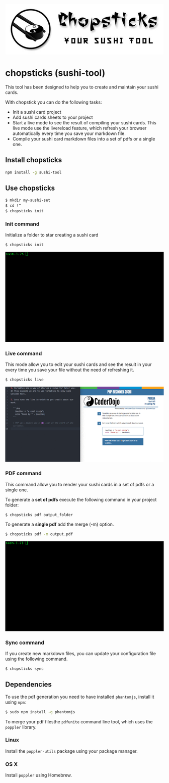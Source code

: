 ![Chopsticks logo](assets/logo-chopsticks.jpg)

# chopsticks (sushi-tool)

This tool has been designed to help you to create and maintain your sushi cards.

With chopstick you can do the following tasks:

* Init a sushi card project
* Add sushi cards sheets to your project
* Start a live mode to see the result of compiling your sushi cards. This live mode use the livereload feature, which refresh your browser automatically every time you save your markdown file.
* Compile your sushi card markdown files into a set of pdfs or a single one.

## Install chopsticks

```bash
npm install -g sushi-tool
```

## Use chopsticks

```bash
$ mkdir my-sushi-set
$ cd !^
$ chopsticks init
```

### Init command

Initialize a folder to star creating a sushi card

```bash
$ chopsticks init
```

![Init command demo](assets/init-command.gif)

### Live command

This mode allow you to edit your sushi cards and see the result in your every time you save your file without the need of refreshing it.

```bash
$ chopsticks live
```

![Live command demo](assets/live-command.gif)

### PDF command

This command allow you to render your sushi cards in a set of pdfs or a single one.

To generate a **set of pdfs** execute the following command in your project folder:

```bash
$ chopsticks pdf output_folder
```

To generate a **single pdf** add the merge (-m) option.

```bash
$ chopsticks pdf -m output.pdf
```

![Live command demo](assets/pdf-merge-command.gif)

### Sync command

If you create new markdown files, you can update your configuration file using the following command.

```bash
$ chopsticks sync
```

## Dependencies

To use the pdf generation you need to have installed ```phantomjs```, install it using ```npm```:

```bash
$ sudo npm install -g phantomjs
```

To merge your pdf filesthe ```pdfunite``` command line tool, which uses the `poppler` library.

### Linux

Install the `poppler-utils` package using your package manager.

### OS X

Install `poppler` using Homebrew.
